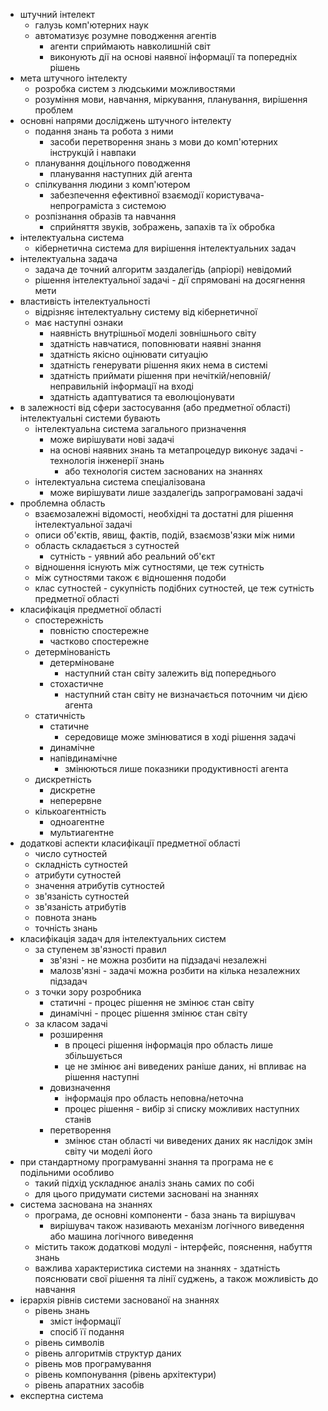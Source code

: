 - штучний інтелект
	- галузь комп'ютерних наук
	- автоматизує розумне поводження агентів 
		- агенти сприймають навколишній світ
		- виконують дії на основі наявної інформації та попередніх рішень
- мета штучного інтелекту
	- розробка систем з людськими можливостями
	- розуміння мови, навчання, міркування, планування, вирішення проблем
- основні напрями досліджень штучного інтелекту
	- подання знань та робота з ними
		- засоби перетворення знань з мови до комп'ютерних інструкцій і навпаки
	- планування доцільного поводження
		- планування наступних дій агента
	- спілкування людини з комп'ютером
		- забезпечення ефективної взаємодії користувача-непрограміста з системою
	- розпізнання образів та навчання
		- сприйняття звуків, зображень, запахів та їх обробка
- інтелектуальна система
	- кібернетична система для вирішення інтелектуальних задач
- інтелектуальна задача
	- задача де точний алгоритм заздалегідь (апріорі) невідомий
	- рішення інтелектуальної задачі - дії спрямовані на досягнення мети
- властивість інтелектуальності
	- відрізняє інтелектуальну систему від кібернетичної
	- має наступні ознаки
		- наявність внутрішньої моделі зовнішнього світу
		- здатність навчатися, поповнювати наявні знання
		- здатність якісно оцінювати ситуацію
		- здатність генерувати рішення яких нема в системі
		- здатність приймати рішення при нечіткій/неповній/неправильній інформації на вході
		- здатність адаптуватися та еволюціонувати
- в залежності від сфери застосування (або предметної області) інтелектуальні системи бувають
	- інтелектуальна система загального призначення
		- може вирішувати нові задачі
		- на основі наявних знань та метапроцедур виконує задачі - технологія інженерії знань
			- або технологія систем заснованих на знаннях
	- інтелектуальна система спеціалізована
		- може вирішувати лише заздалегідь запрограмовані задачі
- проблемна область
	- взаємозалежні відомості, необхідні та достатні для рішення інтелектуальної задачі
	- описи об'єктів, явищ, фактів, подій, взаємозв'язки між ними
	- область складається з сутностей
		- сутність - уявний або реальний об'єкт
	- відношення існують між сутностями, це теж сутність
	- між сутностями також є відношення подоби
	- клас сутностей - сукупність подібних сутностей, це теж сутність предметної області
- класифікація предметної області
	- спостережність
		- повністю спостережне
		- частково спостережне
	- детермінованість
		- детерміноване 
			- наступний стан світу залежить від попереднього
		- стохастичне
			- наступний стан світу не визначається поточним чи дією агента
	- статичність
		- статичне
			- середовище може змінюватися в ході рішення задачі
		- динамічне
		- напівдинамічне
			- змінюються лише показники продуктивності агента
	- дискретність
		- дискретне
		- неперервне
	- кількоагентність
		- одноагентне
		- мультиагентне
- додаткові аспекти класифікації предметної області
	- число сутностей
	- складність сутностей
	- атрибути сутностей
	- значення атрибутів сутностей
	- зв'язаність сутностей
	- зв'язаність атрибутів
	- повнота знань
	- точність знань
- класифікація задач для інтелектуальних систем
	- за ступенем зв'язності правил
		- зв'язні - не можна розбити на підзадачі незалежні
		- малозв'язні - задачі можна розбити на кілька незалежних підзадач
	- з точки зору розробника
		- статичні - процес рішення не змінює стан світу
		- динамічні - процес рішення змінює стан світу
	- за класом задачі
		- розширення
			- в процесі рішення інформація про область лише збільшується
			- це не змінює ані виведених раніше даних, ні впливає на рішення наступні
		- довизначення
			- інформація про область неповна/неточна
			- процес рішення - вибір зі списку можливих наступних станів
		- перетворення
			- змінює стан області чи виведених даних як наслідок змін світу чи моделі його
- при стандартному програмуванні знання та програма не є подільними особливо
	- такий підхід ускладнює аналіз знань самих по собі
	- для цього придумати системи засновані на знаннях
- система заснована на знаннях
	- програма, де основні компоненти - база знань та вирішувач
		- вирішувач також називають механізм логічного виведення або машина логічного виведення
	- містить також додаткові модулі - інтерфейс, пояснення, набуття знань
	- важлива характеристика системи на знаннях - здатність пояснювати свої рішення та лінії суджень, а також можливість до навчання
- ієрархія рівнів системи заснованої на знаннях
	- рівень знань
		- зміст інформації
		- спосіб її подання
	- рівень символів
	- рівень алгоритмів структур даних
	- рівень мов програмування
	- рівень компонування (рівень архітектури)
	- рівень апаратних засобів
- експертна система